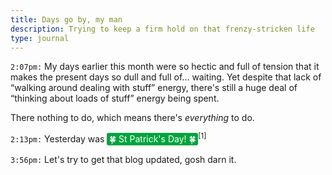 ```yaml
---
title: Days go by, my man
description: Trying to keep a firm hold on that frenzy-stricken life
type: journal
---
```


<style>
.st-paddys {
	display: inline-block;
	padding: 0.1em 0.25em;
	color: white;
	background-color: #00a53c;
	border-radius: 3px;
}
</style>

`2:07pm:` My days earlier this month were so hectic and full of tension that it makes the present days so dull and full of... waiting. Yet despite that lack of “walking around dealing with stuff” energy, there's still a huge deal of “thinking about loads of stuff” energy being spent.

There nothing to do, which means there's _everything_ to do.

`2:13pm:` Yesterday was <span class="st-paddys">🍀 St Patrick's Day! 🍀</span><sup title="Drank two beers, none of them Guinnesses, and made tacos, none of them with beef stew.">[1]</sup>

`3:56pm:` Let's try to get that blog updated, gosh darn it.
